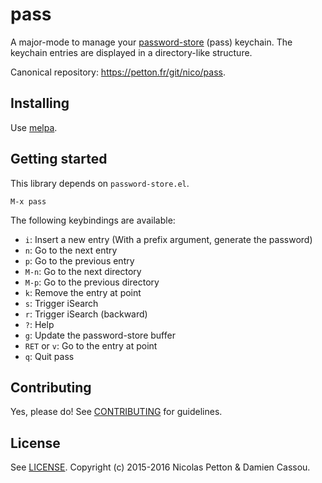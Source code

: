 # pass

A major-mode to manage your
[password-store](http://passwordstore.org/) (pass) keychain.  The
keychain entries are displayed in a directory-like structure.

Canonical repository: https://petton.fr/git/nico/pass.

## Installing

Use [melpa](https://melpa.org/).


## Getting started

This library depends on `password-store.el`.

    M-x pass

The following keybindings are available:

- `i`: Insert a new entry (With a prefix argument, generate the password)
- `n`: Go to the next entry
- `p`: Go to the previous entry
- `M-n`: Go to the next directory
- `M-p`: Go to the previous directory
- `k`: Remove the entry at point
- `s`: Trigger iSearch
- `r`: Trigger iSearch (backward)
- `?`: Help
- `g`: Update the password-store buffer
- `RET` or `v`: Go to the entry at point
- `q`: Quit pass

## Contributing

Yes, please do! See [CONTRIBUTING][] for guidelines.

## License

See [LICENSE][]. Copyright (c) 2015-2016 Nicolas Petton & Damien Cassou.


[CONTRIBUTING]: ./CONTRIBUTING.md
[LICENSE]: ./LICENSE
